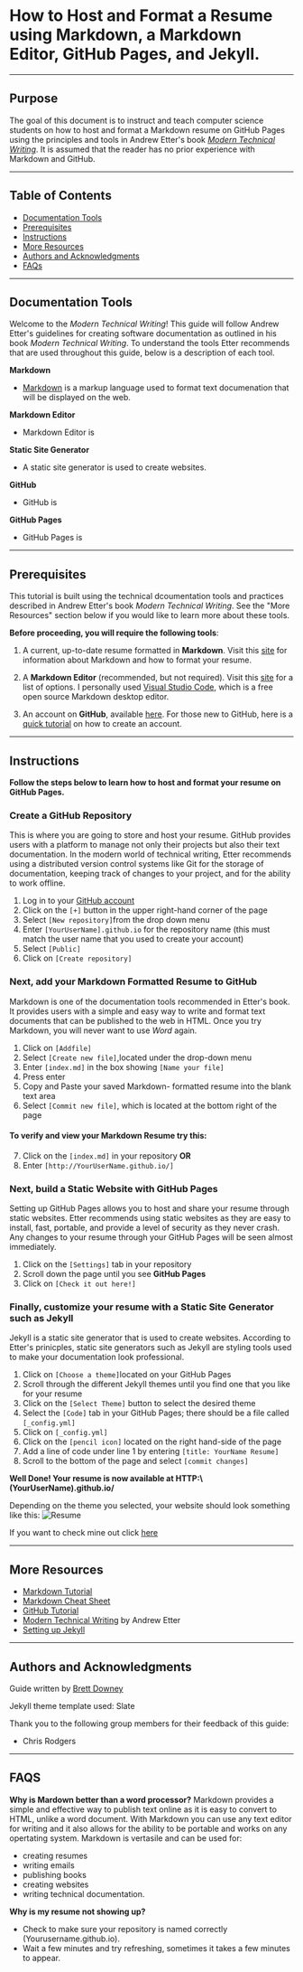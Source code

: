 # **How to Host and Format a Resume using Markdown, a Markdown Editor, GitHub Pages, and Jekyll.**
---

## **Purpose**  
The goal of this document is to instruct and teach computer science students on how to host and format a Markdown resume on GitHub Pages using the principles and tools in Andrew Etter's book [*Modern Technical Writing*](https://www.amazon.ca/Modern-Technical-Writing-Introduction-Documentation-ebook/dp/B01A2QL9SS). It is assumed that the reader has no prior experience with Markdown and GitHub. 

---
## **Table of Contents**
- [Documentation Tools](#documentation-tools)
- [Prerequisites](#prerequisites)
- [Instructions](#instructions)
- [More Resources](#more-resources)
- [Authors and Acknowledgments](authors-and-acknowledgments)
- [FAQs](faqs)
---
## **Documentation Tools**
Welcome to the *Modern Technical Writing*! This guide will follow Andrew Etter's guidelines for creating software documentation as outlined in his book *Modern Technical Writing*. To understand the tools Etter recommends that are used throughout this guide, below is a description of each tool.   
 
 **Markdown**

 - [Markdown](https://www.markdownguide.org/getting-started/) is a markup language used to format text documenation that will be displayed on the web. 
 
 **Markdown Editor**

 - Markdown Editor is 

 **Static Site Generator**

 - A static site generator is used to create websites.  

 **GitHub**

 - GitHub is  

 **GitHub Pages**

 - GitHub Pages is 


 ---

## **Prerequisites**

This tutorial is built using the technical dcoumentation tools and practices described in Andrew Etter's book *Modern Technical Writing*. See the "More Resources" section below if you would like to learn more about these tools. 

 **Before proceeding, you will require the following tools**:
1. A current, up-to-date resume formatted in **Markdown**. Visit this [site](https://www.markdownguide.org/getting-started/) for information about Markdown and how to format your resume.  
    
2.  A **Markdown Editor** (recommended, but not required). Visit this [site](https://www.oberlo.ca/blog/markdown-editors) for a list of options. I personally used [Visual Studio Code](https://code.visualstudio.com/), which is a free open source Markdown desktop editor. 

3. An account on **GitHub**, available [here](https://github.com/login?return_to=https%3A%2F%2Fgithub.com%2Fnew). For those new to GitHub, here is a [quick tutorial](https://www.wikihow.com/Create-an-Account-on-GitHub) on how to create an account.
 
---

## Instructions

**Follow the steps below to learn how to host and format your resume on GitHub Pages.**

### Create a GitHub Repository
This is where you are going to store and host your resume. GitHub provides users with a platform to manage not only their projects but also their text documentation. In the modern world of technical writing, Etter recommends using a distributed version control systems like Git for the storage of documentation, keeping track of changes to your project, and for the ability to work offline. 
1. Log in to your [GitHub account](https://github.com/login)
2. Click on the `[+]` button in the upper right-hand corner of the page 
3. Select `[New repository]`from the drop down menu
4. Enter `[YourUserName].github.io` for the repository name (this must match the user name that you used to create your account)
5. Select `[Public]`
6. Click on `[Create repository]`

### Next, add your Markdown Formatted Resume to GitHub
Markdown is one of the documentation tools recommended in Etter's book. It provides users with a simple and easy way to write and format text documents that can be published to the web in HTML. Once you try Markdown, you will never want to use *Word* again. 
1. Click on `[Addfile]`
2. Select `[Create new file]`,located under the drop-down menu
3. Enter `[index.md]` in the box showing `[Name your file]`
4. Press enter
5. Copy and Paste your saved Markdown- formatted resume into the blank text area
6. Select `[Commit new file]`, which is located at the bottom right of the page
#### To verify and view your Markdown Resume try this:
7. Click on the `[index.md]` in your repository **OR**
8. Enter `[http://YourUserName.github.io/]`

### Next, build a Static Website with GitHub Pages
Setting up GitHub Pages allows you to  host and share your resume through static websites. Etter recommends using static websites as they are easy to install, fast, portable, and provide a level of security as they never crash. Any changes to your resume through your GitHub Pages will be seen almost immediately.  
1. Click on the `[Settings]` tab in your repository
2. Scroll down the page until you see **GitHub Pages**
3. Click on `[Check it out here!]`

### Finally, customize your resume with a **Static Site Generator** such as Jekyll 
Jekyll is a static site generator that is used to create websites. According to Etter's prinicples, static site generators such as Jekyll are styling tools used to make your documentation look professional.     
1. Click on `[Choose a theme]`located on your GitHub Pages
2. Scroll through the different Jekyll themes until you find one that you like for your resume
3. Click on the `[Select Theme]` button to select the desired theme
4. Select the `[Code]` tab in your GitHub Pages; there should be a file called `[_config.yml]`
5. Click on `[_config.yml]`
6. Click on the `[pencil icon]` located on the right hand-side of the page
7. Add a line of code under line 1 by entering `[title: YourName Resume]`
8. Scroll to the bottom of the page and select `[commit changes]`

**Well Done! Your resume is now available at HTTP:\\(YourUserName).github.io/**

Depending on the theme you selected, your website should look something like this:
![Resume](https://imgur.com/a/6AZe3d5)

If you want to check mine out click [here]( https://brettdowney.github.io/)

---

## More Resources
- [Markdown Tutorial](https://www.markdowntutorial.com/)
- [Markdown Cheat Sheet](https://www.markdownguide.org/cheat-sheet
)
- [GitHub Tutorial](https://docs.github.com/en/get-started/quickstart/hello-world)
- [Modern Technical Writing](https://www.amazon.ca/Modern-Technical-Writing-Introduction-Documentation-ebook/dp/B01A2QL9SS) by Andrew Etter
- [Setting up Jekyll](https://programminghistorian.org/en/lessons/building-static-sites-with-jekyll-github-pages#setting-up-jekyll-)
---


## Authors and Acknowledgments
Guide written by [Brett Downey](https://github.com/brettdowney/brettdowney.github.io)

Jekyll theme template used: Slate

Thank you to the following group members for their feedback of this guide:

- Chris Rodgers
---


## FAQS
**Why is Mardown better than a word processor?**
 Markdown provides a simple and effective way to publish text online as it is easy to convert to HTML, unlike a word document. With Markdown you can use any text editor for writing and it also allows for the ability to be portable and works on any opertating system. Markdown is vertasile and can be used for: 
 - creating resumes
 - writing emails
 - publishing books
 - creating websites
 - writing technical documentation. 

 **Why is my resume not showing up?**
  - Check to make sure your repository is named correctly (Yourusername.github.io). 
 - Wait a few minutes and try refreshing, sometimes it takes a few minutes to appear.  
